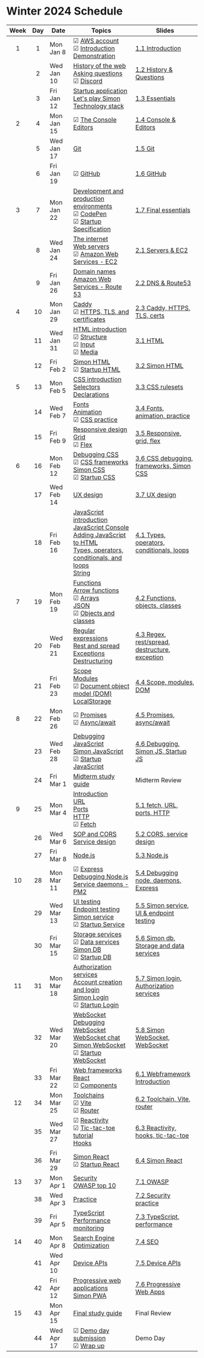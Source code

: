 # Winter 2024 Schedule

| Week | Day | Date       | Topics                                                                                                                                                                                                                                                                                                                                                       | Slides                                                                                                                                                 |
| :--: | :-: | ---------- | ------------------------------------------------------------------------------------------------------------------------------------------------------------------------------------------------------------------------------------------------------------------------------------------------------------------------------------------------------------ | ------------------------------------------------------------------------------------------------------------------------------------------------------ |
|  1   |  1  | Mon Jan 8  | ☑ [AWS account](../essentials/awsAccount/awsAccount.md)</br>☑ [Introduction](../essentials/introduction/introduction.md)</br>[Demonstration](../essentials/demo/demo.md)                                                                                                                                                                                     | [1.1 Introduction](https://docs.google.com/presentation/d/1tYFgMQMo8JrevxDkEpkE8s-E8jxgi1P_JX1LUacQlfo/edit?usp=sharing)                               |
|      |  2  | Wed Jan 10 | [History of the web](../essentials/history/history.md)</br>[Asking questions](../essentials/askingQuestions/askingQuestions.md)</br>☑ [Discord](../essentials/discord/discord.md)                                                                                                                                                                            | [1.2 History & Questions](https://docs.google.com/presentation/d/1IuVslAXRzrrzSpQzNnRkLqo87B8wXI2mMUiPYxbynuY/edit?usp=sharing)                        |
|      |  3  | Fri Jan 12 | [Startup application](../essentials/startup/startup.md)</br>[Let's play Simon](../essentials/simon/simon.md)</br>[Technology stack](../essentials/techStack/techStack.md)                                                                                                                                                                                    | [1.3 Essentials](https://docs.google.com/presentation/d/1n2AjZpKHTJxoBfkuvGgCzyElQd_FjUSURQ1JwLlfcNw/edit?usp=sharing)                                 |
|  2   |  4  | Mon Jan 15 | ☑ [The Console](../essentials/console/console.md)</br>[Editors](../essentials/editors/editors.md)                                                                                                                                                                                                                                                            | [1.4 Console & Editors](https://docs.google.com/presentation/d/1E1VnWadmtFGIP6EAnas91W8Cx2lP5xgDvXJTrOUQrEs/edit?usp=share_link)                       |
|      |  5  | Wed Jan 17 | [Git](../essentials/git/git.md)                                                                                                                                                                                                                                                                                                                              | [1.5 Git](https://docs.google.com/presentation/d/1KeuW4C16M8rM8yey6zWq7pmjxIYXmR7jWo5itsU7jZc/edit?usp=sharing)                                        |
|      |  6  | Fri Jan 19 | ☑ [GitHub](../essentials/gitHub/gitHub.md)                                                                                                                                                                                                                                                                                                                   | [1.6 GitHub](https://docs.google.com/presentation/d/1_4HH4ABpVYBtjD0GgHWC-_XhSdltnKsU4jgUhQqk61U/edit?usp=share_link)                                  |
|  3   |  7  | Mon Jan 22 | [Development and production environments](../essentials/devAndProd/devAndProd.md)</br>☑ [CodePen](../essentials/codePen/codepen.md)</br>☑ [Startup Specification](../essentials/startupSpec/startupSpec.md)                                                                                                                                                  | [1.7 Final essentials](https://docs.google.com/presentation/d/1q27z_hD7aqVSrH3Z-fDGOsAUa8gSM3inFQhtSv0VnLo/edit?usp=share_link)                        |
|      |  8  | Wed Jan 24 | [The internet](../webServers/internet/internet.md)</br>[Web servers](../webServers/webServers/webServers.md)</br>☑ [Amazon Web Services - EC2](../webServers/amazonWebServicesEc2/amazonWebServicesEc2.md)                                                                                                                                                   | [2.1 Servers & EC2](https://docs.google.com/presentation/d/19Ppq6FiBxgAvo1NlWrNeW2onmydEiCKSCWE9VPS_6r4/edit?usp=share_link)                           |
|      |  9  | Fri Jan 26 | [Domain names](../webServers/domainNames/domainNames.md)</br>[Amazon Web Services - Route 53](../webServers/amazonWebServicesRoute53/amazonWebServicesRoute53.md)                                                                                                                                                                                            | [2.2 DNS & Route53](https://docs.google.com/presentation/d/1QvdOIvCukGEffAJI9B6XL-uFALc5dwcLjjA4LMTy81s/edit?usp=share_link)                           |
|  4   | 10  | Mon Jan 29 | [Caddy](../webServers/caddy/caddy.md)</br>☑ [HTTPS, TLS, and certificates](../webServers/https/https.md)                                                                                                                                                                                                                                                     | [2.3 Caddy, HTTPS, TLS, certs](https://docs.google.com/presentation/d/1I7E_nlpxa-z9bOPS3yd80N_S2qLdSg5UmkHcwbZDq0g/edit?usp=share_link)                |
|      | 11  | Wed Jan 31 | [HTML introduction](../html/introduction/introduction.md)</br>☑ [Structure](../html/structure/structure.md)</br>☑ [Input](../html/input/input.md)</br>☑ [Media](../html/media/media.md)                                                                                                                                                                      | [3.1 HTML](https://docs.google.com/presentation/d/1e4ZCORiT43CAE33uqRDx89JlaV1OeyqJYyr0yK_3fPg/edit?usp=share_link)                                    |
|      | 12  | Fri Feb 2  | [Simon HTML](../simon/simonHtml/simonHtml.md)</br>☑ [Startup HTML](../html/startupHtml/startupHtml.md)                                                                                                                                                                                                                                                       | [3.2 Simon HTML](https://docs.google.com/presentation/d/1gVOTS5HkeiFRDn_FK8-K0TVmzW6Q_zO6YbuG9qVz43A/edit?usp=share_link)                              |
|  5   | 13  | Mon Feb 5  | [CSS introduction](../css/introduction/introduction.md)</br>[Selectors](../css/selectors/selectors.md)</br>[Declarations](../css/declarations/declarations.md)</br>                                                                                                                                                                                          | [3.3 CSS rulesets](https://docs.google.com/presentation/d/1JfFeinOhpasd3t5qbEUfrG6OhNx_QwGC98UTvtjk3XQ/edit?usp=share_link)                            |
|      | 14  | Wed Feb 7  | [Fonts](../css/fonts/fonts.md)</br>[Animation](../css/animation/animation.md)</br>☑ [CSS practice](../css/practice/practice.md)</br>                                                                                                                                                                                                                         | [3.4 Fonts, animation, practice](https://docs.google.com/presentation/d/1mGxLtoNZy8sxbHje3hPixaTfGkohz5EvZanjEC_reoI/edit?usp=share_link)              |
|      | 15  | Fri Feb 9  | [Responsive design](../css/responsive/responsive.md)</br>[Grid](../css/grid/grid.md)</br>☑ [Flex](../css/flexbox/flexbox.md)</br>                                                                                                                                                                                                                            | [3.5 Responsive, grid, flex](https://docs.google.com/presentation/d/1GkWkkHjtb_HMrrE6lbf9E0ByB5y7WdMuwvV5-JDu-D8/edit?usp=share_link)                  |
|  6   | 16  | Mon Feb 12 | [Debugging CSS](../css/debuggingCss/debuggingCss.md)</br>☑ [CSS frameworks](../css/frameworks/frameworks.md)</br>[Simon CSS](../simon/simonCss/simonCss.md)</br>☑ [Startup CSS](../css/startupCss/startupCss.md)</br>                                                                                                                                        | [3.6 CSS debugging, frameworks, Simon CSS](https://docs.google.com/presentation/d/1Ilu3fL0XWaf3ufnXgWqD0C7sBYcOO843NHWke2dw03Y/edit?usp=share_link)    |
|      | 17  | Wed Feb 14 | [UX design](../uxdesign/uxdesign.md)</br>                                                                                                                                                                                                                                                                                                                    | [3.7 UX design](https://docs.google.com/presentation/d/1MPtHwjvcOdW-PbGjYcRVH-peYQzJmcihrtxmyeMywcs/edit?usp=share_link)                               |
|      | 18  | Fri Feb 16 | [JavaScript introduction](../javascript/introduction/introduction.md)</br>[JavaScript Console](../javascript/console/console.md)</br>[Adding JavaScript to HTML](../javascript/addingToHtml/addingToHtml.md)</br>[Types, operators, conditionals, and loops](../javascript/typeConstruct/typeConstruct.md)</br>[String](../javascript/string/string.md)</br> | [4.1 Types, operators, conditionals, loops](https://docs.google.com/presentation/d/1w4-k2CjqUyOMRNpSuumbSakOlyoiI-ddhpU4cZLYUV0/edit?usp=sharing)      |
|  7   | 19  | Mon Feb 19 | [Functions](../javascript/functions/functions.md)</br>[Arrow functions](../javascript/arrow/arrow.md)</br>☑ [Arrays](../javascript/array/array.md)</br>[JSON](../javascript/json/json.md)</br>☑ [Objects and classes](../javascript/objectClasses/objectClasses.md)</br>                                                                                     | [4.2 Functions, objects, classes](https://docs.google.com/presentation/d/1Whmovzfhce1djN-YT8PqI1k7JvvfnSveMcz7LNTodVQ/edit?usp=sharing)                |
|      | 20  | Wed Feb 21 | [Regular expressions](../javascript/regularExpressions/regularExpressions.md)</br>[Rest and spread](../javascript/restSpread/restSpread.md)</br>[Exceptions](../javascript/exceptions/exceptions.md)</br>[Destructuring](../javascript/destructuring/destructuring.md)</br>                                                                                  | [4.3 Regex, rest/spread, destructure, exception](https://docs.google.com/presentation/d/1c2_7wC3Bfyec9-3L8SKXxJ415c5W0siUfeKeuVaRErw/edit?usp=sharing) |
|      | 21  | Fri Feb 23 | [Scope](../javascript/scope/scope.md)</br>[Modules](../javascript/modules/modules.md)</br>☑ [Document object model (DOM)](../javascript/dom/dom.md)</br>[LocalStorage](../javascript/localStorage/localStorage.md)</br>                                                                                                                                      | [4.4 Scope, modules, DOM](https://docs.google.com/presentation/d/1SWq0kLCWW3mBKnCeL5cdhNyUobOoji9apZ9QXPCMtn4/edit?usp=sharing)                        |
|  8   | 22  | Mon Feb 26 | ☑ [Promises](../javascript/promises/promises.md)</br>☑ [Async/await](../javascript/asyncAwait/asyncAwait.md)</br>                                                                                                                                                                                                                                            | [4.5 Promises, async/await](https://docs.google.com/presentation/d/1_RKk91Px_UJdgroZPNqFkJI_MA_Xsul1ocp66qljET4/edit?usp=sharing)                      |
|      | 23  | Wed Feb 28 | [Debugging JavaScript](../javascript/debuggingJavascript/debuggingJavascript.md)</br>[Simon JavaScript](../simon/simonJavascript/simonJavascript.md)</br>☑ [Startup JavaScript](../javascript/startupJavascript/startupJavascript.md)</br>                                                                                                                   | [4.6 Debugging, Simon JS, Startup JS](https://docs.google.com/presentation/d/1ptSWxXFXzhJ-KUqvmzjir1ZtWXTMBH-pS2H9aXGwdLs/edit?usp=sharing)            |
|      | 24  | Fri Mar 1  | [Midterm study guide](../test/midterm.md)</br>                                                                                                                                                                                                                                                                                                               | Midterm Review                                                                                                                                         |
|  9   | 25  | Mon Mar 4  | [Introduction](../webServices/introduction/introduction.md)</br>[URL](../webServices/url/url.md)</br>[Ports](../webServices/ports/ports.md)</br>[HTTP](../webServices/http/http.md)</br>☑ [Fetch](../webServices/fetch/fetch.md)</br>                                                                                                                        | [5.1 fetch, URL, ports, HTTP](https://docs.google.com/presentation/d/1JP5Hyj6UI11scag7JYIkxbUDdAPHxA5_kH67DKWT0zA/edit?usp=sharing)                    |
|      | 26  | Wed Mar 6  | [SOP and CORS](../webServices/cors/cors.md)</br>[Service design](../webServices/design/design.md)</br>                                                                                                                                                                                                                                                       | [5.2 CORS, service design](https://docs.google.com/presentation/d/16zmr_WX4J4eawcJak-0qSS0pYcYbtQ6shndo_Jdn0vg/edit?usp=sharing)                       |
|      | 27  | Fri Mar 8  | [Node.js](../webServices/node/node.md)</br>                                                                                                                                                                                                                                                                                                                  | [5.3 Node.js](https://docs.google.com/presentation/d/18OUsoi_NUvyH0kZZfKoUgAdPtKvdHh-QrxzvmyTomos/edit?usp=sharing)                                    |
|  10  | 28  | Mon Mar 11 | ☑ [Express](../webServices/express/express.md)</br>[Debugging Node.js](../webServices/debuggingNode/debuggingNode.md)</br>[Service daemons - PM2](../webServices/pm2/pm2.md)</br>                                                                                                                                                                            | [5.4 Debugging node, daemons, Express](https://docs.google.com/presentation/d/1DruXFbSRNTJr_oQhyNKWqziJROfbitFkW_vB0-LUavM/edit?usp=sharing)           |
|      | 29  | Wed Mar 13 | [UI testing](../webServices/uiTesting/uiTesting.md)</br>[Endpoint testing](../webServices/endpointTesting/endpointTesting.md)</br>[Simon service](../simon/simonService/simonService.md)</br>☑ [Startup Service](../webServices/startupService/startupService.md)</br>                                                                                       | [5.5 Simon service, UI & endpoint testing](https://docs.google.com/presentation/d/1VfUdlnvLz2c5btkjhrobhDE8nztgPqhxbQ8N6T2M0ho/edit?usp=sharing)       |
|      | 30  | Fri Mar 15 | [Storage services](../webServices/storageServices/storageServices.md)</br>☑ [Data services](../webServices/dataServices/dataServices.md)</br>[Simon DB](../simon/simonDb/simonDb.md)</br>☑ [Startup DB](../webServices/startupDb/startupDb.md)</br>                                                                                                          | [5.6 Simon db, Storage and data services](https://docs.google.com/presentation/d/1d47W60TuAv6ZcvWwYOo5ifjH4LV6lDdk4dmcZtq3Kh4/edit?usp=sharing)        |
|  11  | 31  | Mon Mar 18 | [Authorization services](../webServices/authorizationServices/authorizationServices.md)</br>[Account creation and login](../webServices/login/login.md)</br>[Simon Login](../simon/simonLogin/simonLogin.md)</br>☑ [Startup Login](../webServices/startupLogin/startupLogin.md)</br>                                                                         | [5.7 Simon login, Authorization services](https://docs.google.com/presentation/d/1d_QdezA5aIKixXdiobpseGCjSGgkQYwNqu8j5jhR2OY/edit?usp=sharing)        |
|      | 32  | Wed Mar 20 | [WebSocket](../webServices/webSocket/webSocket.md)</br>[Debugging WebSocket](../webServices/webSocket/debugging.md)</br>[WebSocket chat](../webServices/webSocket/chat.md)</br>[Simon WebSocket](../simon/simonWebSocket/simonWebSocket.md)</br>☑ [Startup WebSocket](../webServices/startupWebSocket/startupWebSocket.md)</br>                              | [5.8 Simon WebSocket, WebSocket](https://docs.google.com/presentation/d/1Wl8YAc2g9Cfruu5kPyzyT2LuNMgbqx_wEVlZ6pAL_24/edit?usp=sharing)                 |
|      | 33  | Fri Mar 22 | [Web frameworks](../webFrameworks/introduction/introduction.md)</br>[React](../webFrameworks/react/introduction/introduction.md)</br>☑ [Components](../webFrameworks/react/components/components.md)</br>                                                                                                                                                    | [6.1 Webframework Introduction](https://docs.google.com/presentation/d/1CAsw6anyXiAjx8HbefZOysFMqqV3qyTsHpsQGnt9w0Y/edit?usp=sharing)                  |
|  12  | 34  | Mon Mar 25 | [Toolchains](../webFrameworks/react/toolChains/toolChains.md)</br>☑ [Vite](../webFrameworks/react/vite/vite.md)</br>☑ [Router](../webFrameworks/react/router/router.md)</br>                                                                                                                                                                                 | [6.2 Toolchain, Vite, router](https://docs.google.com/presentation/d/1fUek7tV2uWRPYppo-DrhqXL1fYIwNRBQKyGtmu23jGk/edit?usp=sharing)                    |
|      | 35  | Wed Mar 27 | ☑ [Reactivity](../webFrameworks/react/reactivity/reactivity.md)</br>☑ [Tic-tac-toe tutorial](../webFrameworks/react/ticTacToe/ticTacToe.md)</br>[Hooks](../webFrameworks/react/hooks/hooks.md)</br>                                                                                                                                                          | [6.3 Reactivity, hooks, tic-tac-toe](https://docs.google.com/presentation/d/1WjUi0otU3Ryoo7b4LK3BxkG89gMaJJd873lWbBuRvkw/edit?usp=sharing)             |
|      | 36  | Fri Mar 29 | [Simon React](../simon/simonReact/simonReact.md)</br>☑ [Startup React](../webFrameworks/startupReact/startupReact.md)</br>                                                                                                                                                                                                                                   | [6.4 Simon React](https://docs.google.com/presentation/d/1gNmzsbvm5DNPVfTdbGRQz_IFcvz4OkBMF_0Jfs-vBxk/edit?usp=sharing)                                |
|  13  | 37  | Mon Apr 1  | [Security](../security/overview/overview.md)</br>[OWASP top 10](../security/owasp/owasp.md)</br>                                                                                                                                                                                                                                                             | [7.1 OWASP](https://docs.google.com/presentation/d/1qFUwZ9SbrCbJDTckmlCYoy9xMGqZZXscqMKJYkZEb_U/edit?usp=sharing)                                      |
|      | 38  | Wed Apr 3  | [Practice](../security/practice/practice.md)</br>                                                                                                                                                                                                                                                                                                            | [7.2 Security practice](https://docs.google.com/presentation/d/1JRNL_qD5arlae9LnvvoqUg8tBf72v_tGuTWTrVbi3C8/edit?usp=sharing)                          |
|      | 39  | Fri Apr 5  | [TypeScript](../webFrameworks/typeScript/typeScript.md)</br>[Performance monitoring](../webFrameworks/performanceMonitoring/performanceMonditoring.md)</br>                                                                                                                                                                                                  | [7.3 TypeScript, performance](https://docs.google.com/presentation/d/1AhPMoZjoBZnqUkPlfdC8luvtY0pC0jaGnD6Xw_XWCw0/edit?usp=sharing)                    |
|  14  | 40  | Mon Apr 8  | [Search Engine Optimization](../webFrameworks/seo/seo.md)</br>                                                                                                                                                                                                                                                                                               | [7.4 SEO](https://docs.google.com/presentation/d/1gU2zWCU3vPlmEwjJ7sGoqGchoeZBIl2arTDI-n3SZL0/edit?usp=sharing)                                        |
|      | 41  | Wed Apr 10 | [Device APIs](../webFrameworks/device/device.md)</br>                                                                                                                                                                                                                                                                                                        | [7.5 Device APIs](https://docs.google.com/presentation/d/1jnODtX8YSW1Lr1VzLPwcRg_c2hGZH50ogIdt05fARsk/edit?usp=sharing)                                |
|      | 42  | Fri Apr 12 | [Progressive web applications](../webFrameworks/pwa/pwa.md)</br>[Simon PWA](../simon/simonPwa/simonPwa.md)</br>                                                                                                                                                                                                                                              | [7.6 Progressive Web Apps](https://docs.google.com/presentation/d/1ZyvoG3IQlByw5ZsnU4cRVUJCigDxdaZEqD081B5c_8s/edit?usp=sharing)                       |
|  15  | 43  | Mon Apr 15 | [Final study guide](../test/final.md)</br>                                                                                                                                                                                                                                                                                                                   | Final Review                                                                                                                                           |
|      | 44  | Wed Apr 17 | ☑ [Demo day submission](../webFrameworks/demoDay/demoDay.md)</br>☑ [Wrap up](../webFrameworks/wrapUp/wrapUp.md)</br>                                                                                                                                                                                                                                         | Demo Day                                                                                                                                               |
